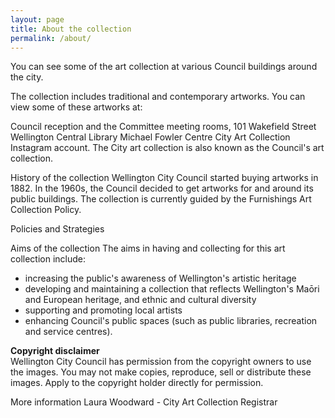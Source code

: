```yaml
---
layout: page
title: About the collection
permalink: /about/
---
```


You can see some of the art collection at various Council buildings around the city.

The collection includes traditional and contemporary artworks. You can view some of these artworks at:

Council reception and the Committee meeting rooms, 101 Wakefield Street
Wellington Central Library
Michael Fowler Centre
City Art Collection Instagram account.
The City art collection is also known as the Council's art collection.

History of the collection
Wellington City Council started buying artworks in 1882. In the 1960s, the Council decided to get artworks for and around its public buildings. The collection is currently guided by the Furnishings Art Collection Policy.

Policies and Strategies

Aims of the collection
The aims in having and collecting for this art collection include:

- increasing the public's awareness of Wellington's artistic heritage
- developing and maintaining a collection that reflects Wellington's Maōri and European heritage, and ethnic and cultural diversity
- supporting and promoting local artists
- enhancing Council's public spaces (such as public libraries, recreation and service centres).

**Copyright disclaimer**  
Wellington City Council has permission from the copyright owners to use the images. You may not make copies, reproduce, sell or distribute these images. Apply to the copyright holder directly for permission.

More information
Laura Woodward - City Art Collection Registrar
